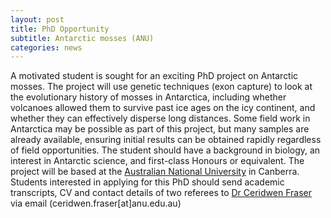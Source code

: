 ```yaml
---
layout: post
title: PhD Opportunity
subtitle: Antarctic mosses (ANU)
categories: news
---
```


A motivated student is sought for an exciting PhD project on Antarctic mosses. The project will use genetic techniques (exon capture) to look at the evolutionary history of mosses in Antarctica, including whether volcanoes allowed them to survive past ice ages on the icy continent, and whether they can effectively disperse long distances. Some field work in Antarctica may be possible as part of this project, but many samples are already available, ensuring initial results can be obtained rapidly regardless of field opportunities. The student should have a background in biology, an interest in Antarctic science, and first-class Honours or equivalent. The project will be based at the [Australian National University](http://www.anu.edu.au) in Canberra. Students interested in applying for this PhD should send academic transcripts, CV and contact details of two referees to [Dr Ceridwen Fraser](http://ceridwenfraser.wix.com/ceridwen-fraser) via email (ceridwen.fraser[at]anu.edu.au)

